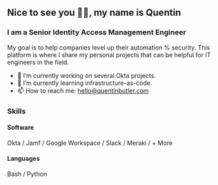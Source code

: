 ## Nice to see you 👋🏽, my name is Quentin
### I am a Senior Identity Access Management Engineer
My goal is to help companies level up their automation % security. This platform is where I share my personal projects that can be helpful for IT engineers in the field.

- 🔭 I’m currently working on several Okta projects.  
- 🌱 I’m currently learning infrastructure-as-code.  
- 📫 How to reach me: hello@quentinbutler.com 


### Skills

#### Software

Okta / Jamf / Google Workspace / Slack / Meraki / + More

#### Languages

Bash / Python 


<!---
quentinbutler/quentinbutler is a ✨ special ✨ repository because its `README.md` (this file) appears on your GitHub profile.
You can click the Preview link to take a look at your changes.
--->
